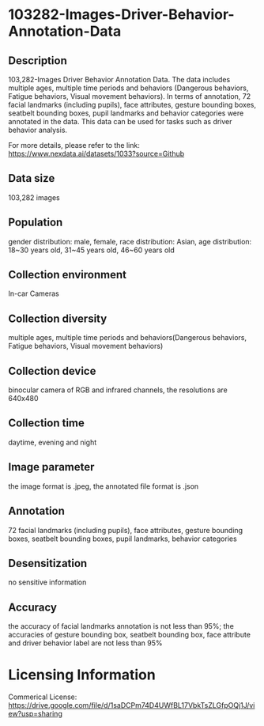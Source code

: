 # 103282-Images-Driver-Behavior-Annotation-Data


## Description
103,282-Images Driver Behavior Annotation Data. The data includes multiple ages, multiple time periods and behaviors (Dangerous behaviors, Fatigue behaviors, Visual movement behaviors). In terms of annotation, 72 facial landmarks (including pupils), face attributes, gesture bounding boxes, seatbelt bounding boxes, pupil landmarks and behavior categories were annotated in the data. This data can be used for tasks such as driver behavior analysis.

For more details, please refer to the link: https://www.nexdata.ai/datasets/1033?source=Github


## Data size
103,282 images

## Population
gender distribution: male, female, race distribution: Asian, age distribution: 18~30 years old, 31~45 years old, 46~60 years old

## Collection environment
In-car Cameras

## Collection diversity
multiple ages, multiple time periods and behaviors(Dangerous behaviors, Fatigue behaviors, Visual movement behaviors)

## Collection device
binocular camera of RGB and infrared channels, the resolutions are 640x480

## Collection time
daytime, evening and night

## Image parameter
the image format is .jpeg, the annotated file format is .json

## Annotation
72 facial landmarks (including pupils), face attributes, gesture bounding boxes, seatbelt bounding boxes, pupil landmarks, behavior categories

## Desensitization
no sensitive information

## Accuracy
the accuracy of facial landmarks annotation is not less than 95%; the accuracies of gesture bounding box, seatbelt bounding box, face attribute and driver behavior label are not less than 95%

# Licensing Information
Commerical License: https://drive.google.com/file/d/1saDCPm74D4UWfBL17VbkTsZLGfpOQj1J/view?usp=sharing
